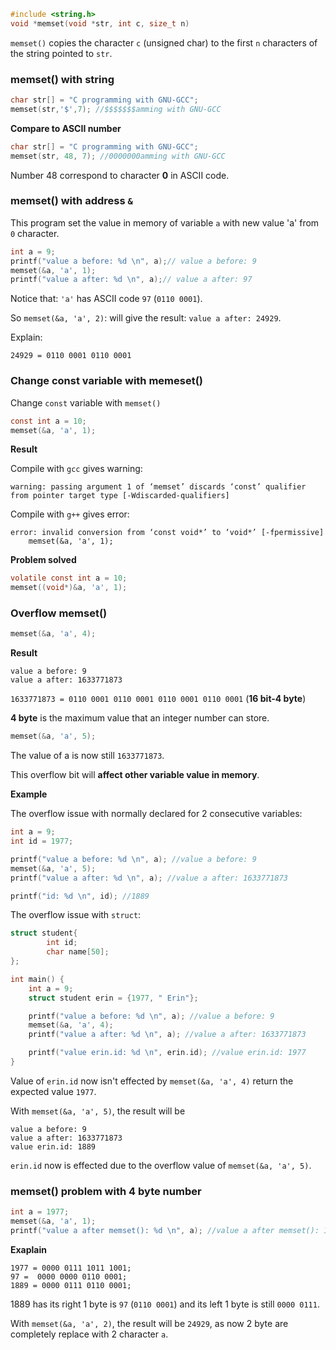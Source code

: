 ```c
#include <string.h>
void *memset(void *str, int c, size_t n)
```

``memset()`` copies the character ``c`` (unsigned char) to the first ``n`` characters of the string pointed to ``str``.

### memset() with string

```c
char str[] = "C programming with GNU-GCC";
memset(str,'$',7); //$$$$$$$amming with GNU-GCC
```

**Compare to ASCII number**

```c
char str[] = "C programming with GNU-GCC";
memset(str, 48, 7); //0000000amming with GNU-GCC
```

Number 48 correspond to character **0** in ASCII code.

### memset() with address ``&``

This program set the value in memory of variable ``a`` with new value 'a' from ``0`` character.

```c
int a = 9;
printf("value a before: %d \n", a);// value a before: 9 
memset(&a, 'a', 1);
printf("value a after: %d \n", a);// value a after: 97 
```

Notice that: ``'a'`` has ASCII code ``97`` (``0110 0001``).

So ``memset(&a, 'a', 2)``: will give the result: ``value a after: 24929``.

Explain:

``24929 = 0110 0001 0110 0001``

### Change const variable with memeset()

Change ``const`` variable with ``memset()``

```c
const int a = 10;
memset(&a, 'a', 1);
```

**Result**

Compile with ``gcc`` gives warning:

```
warning: passing argument 1 of ‘memset’ discards ‘const’ qualifier from pointer target type [-Wdiscarded-qualifiers]
```

Compile with ``g++`` gives error:

```
error: invalid conversion from ‘const void*’ to ‘void*’ [-fpermissive]
    memset(&a, 'a', 1);
```
**Problem solved**

```c
volatile const int a = 10;
memset((void*)&a, 'a', 1);
```

### Overflow memset()

```c
memset(&a, 'a', 4);
```

**Result**

```
value a before: 9 
value a after: 1633771873 
```

``1633771873 = 0110 0001 0110 0001 0110 0001 0110 0001`` (**16 bit-4 byte**)

**4 byte** is the maximum value that an integer number can store.

```c
memset(&a, 'a', 5);
```

The value of a is now still ``1633771873``.

This overflow bit will **affect other variable value in memory**.

**Example**

The overflow issue with normally declared for 2 consecutive variables:

```c
int a = 9;
int id = 1977;

printf("value a before: %d \n", a); //value a before: 9 
memset(&a, 'a', 5);
printf("value a after: %d \n", a); //value a after: 1633771873 

printf("id: %d \n", id); //1889 
```

The overflow issue with ``struct``:

```c
struct student{
		int id;
		char name[50];
};

int main() {
	int a = 9;
	struct student erin = {1977, " Erin"};

	printf("value a before: %d \n", a); //value a before: 9 
    memset(&a, 'a', 4);
    printf("value a after: %d \n", a); //value a after: 1633771873 

    printf("value erin.id: %d \n", erin.id); //value erin.id: 1977 
}
```

Value of ``erin.id`` now isn't effected by ``memset(&a, 'a', 4)`` return the expected value ``1977``.

With ``memset(&a, 'a', 5)``, the result will be

```
value a before: 9 
value a after: 1633771873 
value erin.id: 1889
```

``erin.id`` now is effected due to the overflow value of ``memset(&a, 'a', 5)``.

### memset() problem with 4 byte number

```c
int a = 1977;
memset(&a, 'a', 1);
printf("value a after memset(): %d \n", a); //value a after memset(): 1889 (expected 97-ASCII code of 'a')
```

**Exaplain**

```
1977 = 0000 0111 1011 1001;
97 =  0000 0000 0110 0001;
1889 = 0000 0111 0110 0001;
```

1889 has its right 1 byte is ``97`` (``0110 0001``) and its left 1 byte is still ``0000 0111``.

With ``memset(&a, 'a', 2)``, the result will be ``24929``, as now 2 byte are completely replace with 2 character ``a``.

